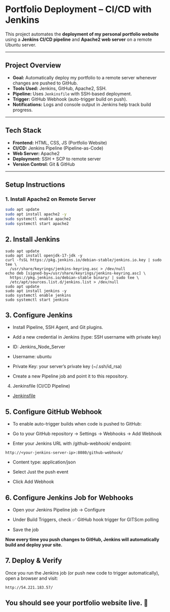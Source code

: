 #  Portfolio Deployment – CI/CD with Jenkins  

This project automates the **deployment of my personal portfolio website** using a **Jenkins CI/CD pipeline** and **Apache2 web server** on a remote Ubuntu server.  

---

##  Project Overview  
- **Goal:** Automatically deploy my portfolio to a remote server whenever changes are pushed to GitHub.  
- **Tools Used:** Jenkins, GitHub, Apache2, SSH.  
- **Pipeline:** Uses `Jenkinsfile` with SSH-based deployment.  
- **Trigger:** GitHub Webhook (auto-trigger build on push).  
- **Notifications:** Logs and console output in Jenkins help track build progress.  

---

##  Tech Stack  
- **Frontend:** HTML, CSS, JS (Portfolio Website)  
- **CI/CD:** Jenkins Pipeline (Pipeline-as-Code)  
- **Web Server:** Apache2  
- **Deployment:** SSH + SCP to remote server  
- **Version Control:** Git & GitHub  

---

##  Setup Instructions  

### 1. Install Apache2 on Remote Server  
```bash
sudo apt update
sudo apt install apache2 -y
sudo systemctl enable apache2
sudo systemctl start apache2
```
## 2. Install Jenkins
```
sudo apt update
sudo apt install openjdk-17-jdk -y
curl -fsSL https://pkg.jenkins.io/debian-stable/jenkins.io.key | sudo tee \
  /usr/share/keyrings/jenkins-keyring.asc > /dev/null
echo deb [signed-by=/usr/share/keyrings/jenkins-keyring.asc] \
  https://pkg.jenkins.io/debian-stable binary/ | sudo tee \
  /etc/apt/sources.list.d/jenkins.list > /dev/null
sudo apt update
sudo apt install jenkins -y
sudo systemctl enable jenkins
sudo systemctl start jenkins
```
## 3. Configure Jenkins

* Install Pipeline, SSH Agent, and Git plugins.

* Add a new credential in Jenkins (type: SSH username with private key)

* ID: Jenkins_Node_Server

* Username: ubuntu

* Private Key: your server’s private key (~/.ssh/id_rsa)

* Create a new Pipeline job and point it to this repository.

4. Jenkinsfile (CI/CD Pipeline)<br>
* <a href="C:\Users\abhis\OneDrive\Desktop\My Project\Abhishek_Portfolio\jenkinsfile">Jenkinsfile</a>

## 5. Configure GitHub Webhook

* To enable auto-trigger builds when code is pushed to GitHub:

* Go to your GitHub repository → Settings → Webhooks → Add Webhook

* Enter your Jenkins URL with /github-webhook/ endpoint:
```
http://<your-jenkins-server-ip>:8080/github-webhook/
```
* Content type: application/json

* Select Just the push event

*  Click Add Webhook

## 6. Configure Jenkins Job for Webhooks

* Open your Jenkins Pipeline job → Configure

* Under Build Triggers, check ✅ GitHub hook trigger for GITScm polling

* Save the job

**Now every time you push changes to GitHub, Jenkins will automatically build and deploy your site.**

## 7. Deploy & Verify

Once you run the Jenkins job (or push new code to trigger automatically), open a browser and visit:
```
http://54.221.183.57/
```
## You should see your portfolio website live. 🎉
